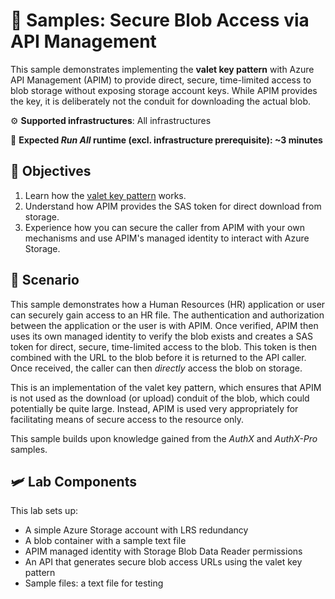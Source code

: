 # 🔐 Samples: Secure Blob Access via API Management

This sample demonstrates implementing the **valet key pattern** with Azure API Management (APIM) to provide direct, secure, time-limited access to blob storage without exposing storage account keys. While APIM provides the key, it is deliberately not the conduit for downloading the actual blob.

⚙️ **Supported infrastructures**: All infrastructures

👟 **Expected *Run All* runtime (excl. infrastructure prerequisite): ~3 minutes**

## 🎯 Objectives

1. Learn how the [valet key pattern](https://learn.microsoft.com/azure/architecture/patterns/valet-key) works.
1. Understand how APIM provides the SAS token for direct download from storage.
1. Experience how you can secure the caller from APIM with your own mechanisms and use APIM's managed identity to interact with Azure Storage.

## 📝 Scenario

This sample demonstrates how a Human Resources (HR) application or user can securely gain access to an HR file. The authentication and authorization between the application or the user is with APIM. Once verified, APIM then uses its own managed identity to verify the blob exists and creates a SAS token for direct, secure, time-limited access to the blob. This token is then combined with the URL to the blob before it is returned to the API caller. Once received, the caller can then _directly_ access the blob on storage. 

This is an implementation of the valet key pattern, which ensures that APIM is not used as the download (or upload) conduit of the blob, which could potentially be quite large. Instead, APIM is used very appropriately for facilitating means of secure access to the resource only. 

This sample builds upon knowledge gained from the _AuthX_ and _AuthX-Pro_ samples. 

## 🛩️ Lab Components

This lab sets up:
- A simple Azure Storage account with LRS redundancy
- A blob container with a sample text file
- APIM managed identity with Storage Blob Data Reader permissions
- An API that generates secure blob access URLs using the valet key pattern
- Sample files: a text file for testing

